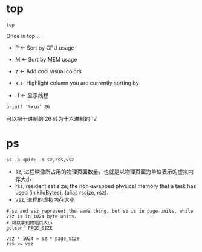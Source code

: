 # top

```
top
```

Once in top...

- P <- Sort by CPU usage

- M <- Sort by MEM usage

- z <- Add cool visual colors

- x <- Highlight column you are currently sorting by

- H <- 显示线程


```
printf '%x\n' 26
```

可以把十进制的 26 转为十六进制的 1a

# ps

```
ps -p <pid> -o sz,rss,vsz
```

- sz, 进程映像所占用的物理页面数量，也就是以物理页面为单位表示的虚拟内存大小
- rss,  resident set size, the non-swapped physical memory that a task has used (in kiloBytes). (alias rssize, rsz).  
- vsz, 进程的虚拟内存大小
```
# sz and vsz represent the same thing, but sz is in page units, while vsz is in 1024 byte units.
# 可以拿到物理页大小
getconf PAGE_SIZE

vsz * 1024 = sz * page_size
rss <= vsz
```
